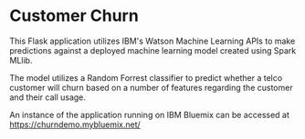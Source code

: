 # Customer Churn

This Flask application utilizes IBM's Watson Machine Learning APIs to make predictions against a deployed machine learning
model created using Spark MLlib.

The model utilizes a Random Forrest classifier to predict whether a telco customer will churn based on a number of features
regarding the customer and their call usage.

An instance of the application running on IBM Bluemix can be accessed at https://churndemo.mybluemix.net/

